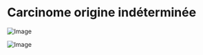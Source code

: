 # Carcinome origine indéterminée

![Image](.//media/cancer/Scan_0111.jpg)

![Image](.//media/cancer/Scan_0111_verso.jpg)
